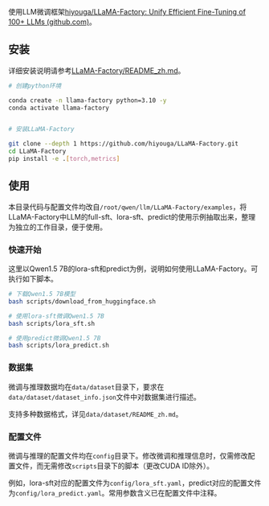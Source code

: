 使用LLM微调框架[hiyouga/LLaMA-Factory: Unify Efficient Fine-Tuning of 100+ LLMs (github.com)](https://github.com/hiyouga/LLaMA-Factory)。

## 安装

详细安装说明请参考[LLaMA-Factory/README_zh.md](https://github.com/hiyouga/LLaMA-Factory/blob/main/README_zh.md#如何使用)。

```sh
# 创建python环境

conda create -n llama-factory python=3.10 -y
conda activate llama-factory


# 安装LLaMA-Factory

git clone --depth 1 https://github.com/hiyouga/LLaMA-Factory.git
cd LLaMA-Factory
pip install -e .[torch,metrics]
```

## 使用

本目录代码与配置文件均改自`/root/qwen/llm/LLaMA-Factory/examples`，将LLaMA-Factory中LLM的full-sft、lora-sft、predict的使用示例抽取出来，整理为独立的工作目录，便于使用。

### 快速开始

这里以Qwen1.5 7B的lora-sft和predict为例，说明如何使用LLaMA-Factory。可执行如下脚本。

```sh
# 下载Qwen1.5 7B模型
bash scripts/download_from_huggingface.sh

# 使用lora-sft微调Qwen1.5 7B
bash scripts/lora_sft.sh

# 使用predict微调Qwen1.5 7B
bash scripts/lora_predict.sh
```

### 数据集

微调与推理数据均在`data/dataset`目录下，要求在`data/dataset/dataset_info.json`文件中对数据集进行描述。

支持多种数据格式，详见`data/dataset/README_zh.md`。

### 配置文件

微调与推理的配置文件均在`config`目录下。修改微调和推理信息时，仅需修改配置文件，而无需修改`scripts`目录下的脚本（更改CUDA ID除外）。

例如，lora-sft对应的配置文件为`config/lora_sft.yaml`，predict对应的配置文件为`config/lora_predict.yaml`。常用参数含义已在配置文件中注释。